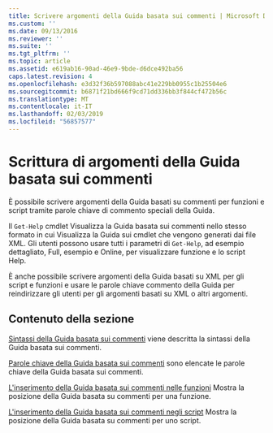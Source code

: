 ```yaml
---
title: Scrivere argomenti della Guida basata sui commenti | Microsoft Docs
ms.custom: ''
ms.date: 09/13/2016
ms.reviewer: ''
ms.suite: ''
ms.tgt_pltfrm: ''
ms.topic: article
ms.assetid: e619ab16-90ad-46e9-9bde-d6dce492ba56
caps.latest.revision: 4
ms.openlocfilehash: e3d32f36b597088abc41e229bb0955c1b25504e6
ms.sourcegitcommit: b6871f21bd666f9cd71dd336bb3f844cf472b56c
ms.translationtype: MT
ms.contentlocale: it-IT
ms.lasthandoff: 02/03/2019
ms.locfileid: "56857577"
---
```

# <a name="writing-comment-based-help-topics"></a>Scrittura di argomenti della Guida basata sui commenti

È possibile scrivere argomenti della Guida basati su commenti per funzioni e script tramite parole chiave di commento speciali della Guida.

 Il `Get-Help` cmdlet Visualizza la Guida basata sui commenti nello stesso formato in cui Visualizza la Guida sui cmdlet che vengono generati dai file XML. Gli utenti possono usare tutti i parametri di `Get-Help`, ad esempio dettagliato, Full, esempio e Online, per visualizzare funzione e lo script Help.

 È anche possibile scrivere argomenti della Guida basati su XML per gli script e funzioni e usare le parole chiave commento della Guida per reindirizzare gli utenti per gli argomenti basati su XML o altri argomenti.

## <a name="in-this-section"></a>Contenuto della sezione

 [Sintassi della Guida basata sui commenti](./syntax-of-comment-based-help.md) viene descritta la sintassi della Guida basata sui commenti.

 [Parole chiave della Guida basata sui commenti](./comment-based-help-keywords.md) sono elencate le parole chiave della Guida basata sui commenti.

 [L'inserimento della Guida basata sui commenti nelle funzioni](./placing-comment-based-help-in-functions.md) Mostra la posizione della Guida basata su commenti per una funzione.

 [L'inserimento della Guida basata sui commenti negli script](./placing-comment-based-help-in-scripts.md) Mostra la posizione della Guida basata su commenti per uno script.
